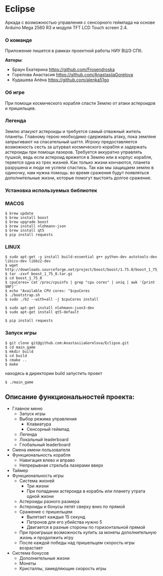 # Eclipse
Аркада с возможностью управления с сенсорного геймпада на основе Arduino Mega 2560 R3 и модуля TFT LCD Touch screen 2.4.


### О команде
Приложение пишется в рамках проектной работы НИУ ВШЭ СПб.  

**Авторы**: 
* Браун Екатерина https://github.com/Frosendroska
* Горелова Анастасия https://github.com/AnastasiiaGorelova
* Кудашева Алёна https://github.com/alenka51go

### Об игре
При помощи космического корабля спасти Землю от атаки астероидов и пришельцев.

### Легенда  
Землю атакуют астероиды и требуется самый отважный житель планеты. Главному герою необходимо сдерживать атаку, пока земляне запрыгивают на спасательный шаттл. Игроку предоставляется возможность сесть за штурвал космического корабля и задержать астероиды при помощи лазеров. Требуется аккуратно управлять пушкой, ведь если астероид врежется в Землю или в корпус корабля, теряется одна из трех жизней. Как только жизни кончаются, планета разрушена и люди не успели спастись. Так как мы защищаем землю в одиночку, нам нужна помощь: во время сражения будут появляться дополнительные жизни, которые помогут выстоять долгое сражение.

### Установка используемых библиотек
### MACOS
```
$ brew update
$ brew install boost
$ brew upgrade boost
$ brew install nlohmann-json
$ brew install qt5
$ pip install requests
```
### LINUX
```
$ sudo apt-get -y install build-essential g++ python-dev autotools-dev libicu-dev libbz2-dev
$ wget http://downloads.sourceforge.net/project/boost/boost/1.75.0/boost_1_75_0.tar.gz
$ tar -zxvf boost_1_75_0.tar.gz
$ cd boost_1_75_0
$ cpuCores=`cat /proc/cpuinfo | grep "cpu cores" | uniq | awk '{print $NF}'`
$ echo "Available CPU cores: "$cpuCores
$ ./bootstrap.sh  
$ sudo ./b2 --with=all -j $cpuCores install

$ sudo apt-get install nlohmann-json3-dev
$ sudo apt-get install qt5-default

$ pip install requests
```
### Запуск игры
```
$ git clone git@github.com:AnastasiiaGorelova/Eclipse.git
$ cd main_game
$ mkdir build
$ cd build
$ cmake ..
$ make
```
находясь в директории build запустить проект
```
$ ./main_game
```

## Описание функциональностей проекта:

* Главное меню
  + Запуск игры
  + Выбор режима управления 
    - Клавиатура
    - Сенсорный геймпад
  + Легенда
  + Локальный leaderboard
  + Глобальный leaderboard
* Смена имени пользователя
* Функциональность корабля 
  + Навигация влево и вправо
  + Непрерывная стрельба лазерами вверх 
* Таймер
* Функциональность игры
  + Система жизней 
    - Три жизни 
    - При попадании астероида в корабль или планету утрата одной жизни
  + Астероиды разного размера
  + Астероиды и бонусы летят сверху вниз по прямой
  + Сражение с пришельцем  
    - Вылетает каждые 15 секунд 
    - Патронов для его убийства нужно 5
    - Двигается в разные стороны по горизонтальной прямой
  + При проигрыше возможность купить за монеты дополнительную жизнь и продолжить игру
  + После каждой победы над пришельцем скорость игры возрастает
* Система бонусов
  - Дополнительные жизни
  - Монеты
  - Кристаллы, замедляющие скорость игры
 

